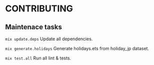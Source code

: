 CONTRIBUTING
==
Maintenace tasks
--
`mix update.deps`
Update all dependencies.

`mix generate.holidays`
Generate holidays.ets from holiday_jp dataset.

`mix test.all`
Run all lint & tests.
